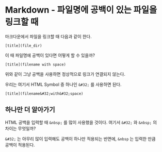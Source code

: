 # Markdown - 파일명에 공백이 있는 파일을 링크할 때

마크다운에서 파일을 링크할 때 다음과 같이 한다.

`[title](file_dir)`

이 때 파일명에 공백이 있다면 어떻게 할 수 있을까?

`[title](filename with space)`

위와 같이 그냥 공백을 사용하면 정상적으로 링크가 연결되지 않는다.

우리는 여기서 HTML Symbol 중 하나인 `&#32;` 를 사용하면 된다.

`[title](filename&#32;with&#32;space)`

## 하나만 더 알아가기

HTML 공백을 입력할 때 `&nbsp;` 를 많이 사용했을 것이다. 여기서 `&#32;` 와 `&nbsp;` 의 차이는 무엇일까?

`&#32;` 는 아무리 많이 입력해도 공백이 하나만 적용되는 반면에, `&nbsp` 는 입력한 만큼 공백이 적용된다.
